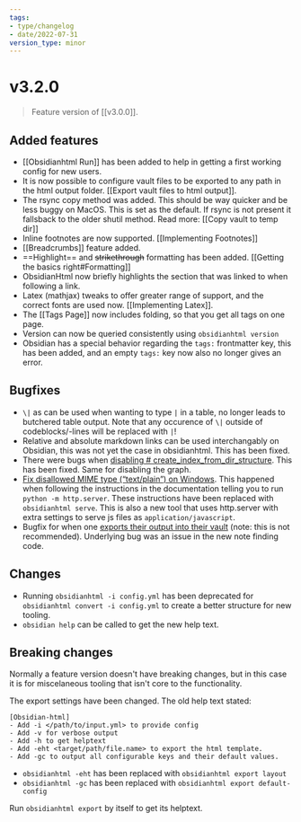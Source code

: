 ```yaml
---
tags:
- type/changelog
- date/2022-07-31
version_type: minor
---
```


# v3.2.0
> Feature version of [[v3.0.0]]. 

## Added features
- [[Obsidianhtml Run]] has been added to help in getting a first working config for new users.
- It is now possible to configure vault files to be exported to any path in the html output folder. [[Export vault files to html output]].
- The rsync copy method was added. This should be way quicker and be less buggy on MacOS. This is set as the default. If rsync is not present it fallsback to the older shutil method. Read more: [[Copy vault to temp dir]]
- Inline footnotes are now supported. [[Implementing Footnotes]]
- [[Breadcrumbs]] feature added.
- ==Highlight== and ~~strikethrough~~ formatting has been added. [[Getting the basics right#Formatting]]
- ObsidianHtml now briefly highlights the section that was linked to when following a link.
- Latex (mathjax) tweaks to offer greater range of support, and the correct fonts are used now. [[Implementing Latex]].
- The [[Tags Page]] now includes folding, so that you get all tags on one page.
- Version can now be queried consistently using `obsidianhtml version`
- Obsidian has a special behavior regarding the `tags:` frontmatter key, this has been added, and an empty `tags:` key now also no longer gives an error.

## Bugfixes
- `\|` as can be used when wanting to type `|` in a table,  no longer leads to butchered table output. Note that any occurence of `\|` outside of codeblocks/-lines will be replaced with `|`!
- Relative and absolute markdown links can be used interchangably on Obsidian, this was not yet the case in obsidianhtml. This has been fixed.
- There were bugs when [disabling # create_index_from_dir_structure](https://github.com/obsidian-html/obsidian-html/issues/327). This has been fixed. Same for disabling the graph.
- [Fix disallowed MIME type (“text/plain”) on Windows](https://github.com/obsidian-html/obsidian-html/issues/388). This happened when following the instructions in the documentation telling you to run `python -m http.server`. These instructions have been replaced with `obsidianhtml serve`. This is also a new tool that uses http.server with extra settings to serve js files as `application/javascript`.
- Bugfix for when one [exports their output into their vault](https://github.com/obsidian-html/obsidian-html/issues/332) (note: this is not recommended). Underlying bug was an issue in the new note finding code. 


## Changes
- Running `obsidianhtml -i config.yml` has been deprecated for `obsidianhtml convert -i config.yml` to create a better structure for new tooling.
- `obsidian help` can be called to get the new help text.

## Breaking changes
Normally a feature version doesn't have breaking changes, but in this case it is for miscelaneous tooling that isn't core to the functionality.

The export settings have been changed. The old help text stated:

```
[Obsidian-html]
- Add -i </path/to/input.yml> to provide config
- Add -v for verbose output
- Add -h to get helptext
- Add -eht <target/path/file.name> to export the html template.
- Add -gc to output all configurable keys and their default values.
```

- `obsidianhtml -eht` has been replaced with `obsidianhtml export layout`
-  `obsidianhtml -gc` has been replaced with `obsidianhtml export default-config`

Run `obsidianhtml export` by itself to get its helptext.